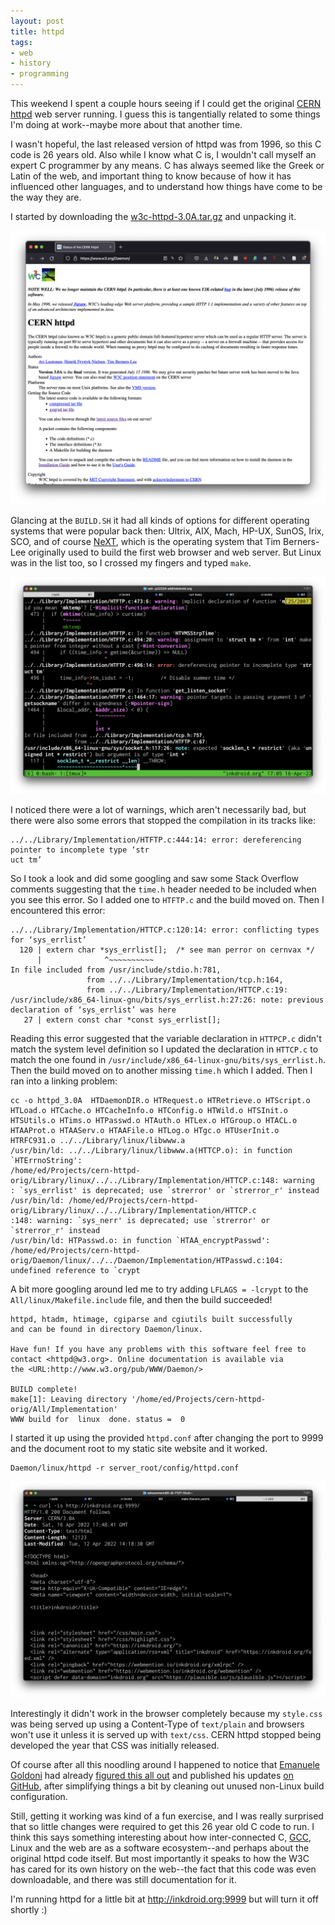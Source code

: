 ```yaml
---
layout: post
title: httpd
tags:
- web
- history
- programming
---
```


This weekend I spent a couple hours seeing if I could get the original [CERN httpd] web server running. I guess this is tangentially related to some things I'm doing at work--maybe more about that another time.

I wasn't hopeful, the last released version of httpd was from 1996, so this C code is 26 years old. Also while I know what C is, I wouldn't call myself an expert C programmer by any means. C has always seemed like the Greek or Latin of the web, and important thing to know because of how it has influenced other languages, and to understand how things have come to be the way they are.

I started by downloading the [w3c-httpd-3.0A.tar.gz](https://www.w3.org/Daemon/httpd/w3c-httpd-3.0A.tar.gz) and unpacking it.

<a href="https://www.w3.org/Daemon/httpd/"><img src="/images/cern-httpd.png" class="img-responsive"></a>

Glancing at the `BUILD.SH` it had all kinds of options for different operating systems that were popular back then: Ultrix, AIX, Mach, HP-UX, SunOS, Irix, SCO, and of course [NeXT], which is the operating system that Tim Berners-Lee originally used to build the first web browser and web server. But Linux was in the list too, so I crossed my fingers and typed `make`.

<img src="/images/cern-httpd-compile.png" class="img-responsive">

I noticed there were a lot of warnings, which aren't necessarily bad, but there were also some errors that stopped the compilation in its tracks like:

```
../../Library/Implementation/HTFTP.c:444:14: error: dereferencing pointer to incomplete type ‘str
uct tm’
```

So I took a look and did some googling and saw some Stack Overflow comments suggesting that the `time.h` header needed to be included when you see this error. So I added one to `HTFTP.c` and the build moved on. Then I encountered this error:

```
../../Library/Implementation/HTTCP.c:120:14: error: conflicting types for ‘sys_errlist’
  120 | extern char *sys_errlist[];  /* see man perror on cernvax */
      |              ^~~~~~~~~~~
In file included from /usr/include/stdio.h:781,
                 from ../../Library/Implementation/tcp.h:164,
                 from ../../Library/Implementation/HTTCP.c:19:
/usr/include/x86_64-linux-gnu/bits/sys_errlist.h:27:26: note: previous declaration of ‘sys_errlist’ was here
   27 | extern const char *const sys_errlist[];
```

Reading this error suggested that the variable declaration in `HTTPCP.c` didn't match the system level definition so I updated the declaration in `HTTCP.c` to match the one found in `/usr/include/x86_64-linux-gnu/bits/sys_errlist.h`. Then the build moved on to another missing `time.h` which I added. Then I ran into a linking problem:

```
cc -o httpd_3.0A  HTDaemonDIR.o HTRequest.o HTRetrieve.o HTScript.o HTLoad.o HTCache.o HTCacheInfo.o HTConfig.o HTWild.o HTSInit.o HTSUtils.o HTims.o HTPasswd.o HTAuth.o HTLex.o HTGroup.o HTACL.o HTAAProt.o HTAAServ.o HTAAFile.o HTLog.o HTgc.o HTUserInit.o HTRFC931.o ../../Library/linux/libwww.a
/usr/bin/ld: ../../Library/linux/libwww.a(HTTCP.o): in function `HTErrnoString':
/home/ed/Projects/cern-httpd-orig/Library/linux/../../Library/Implementation/HTTCP.c:148: warning
: `sys_errlist' is deprecated; use `strerror' or `strerror_r' instead
/usr/bin/ld: /home/ed/Projects/cern-httpd-orig/Library/linux/../../Library/Implementation/HTTCP.c
:148: warning: `sys_nerr' is deprecated; use `strerror' or `strerror_r' instead
/usr/bin/ld: HTPasswd.o: in function `HTAA_encryptPasswd':
/home/ed/Projects/cern-httpd-orig/Daemon/linux/../../Daemon/Implementation/HTPasswd.c:104: undefined reference to `crypt
```

A bit more googling around led me to try adding `LFLAGS = -lcrypt` to the `All/linux/Makefile.include` file, and then the build succeeded!

```
httpd, htadm, htimage, cgiparse and cgiutils built successfully
and can be found in directory Daemon/linux.

Have fun! If you have any problems with this software feel free to
contact <httpd@w3.org>. Online documentation is available via
the <URL:http://www.w3.org/pub/WWW/Daemon/>

BUILD complete!
make[1]: Leaving directory '/home/ed/Projects/cern-httpd-orig/All/Implementation'
WWW build for  linux  done. status =  0
```

I started it up using the provided `httpd.conf` after changing the port to 9999 and the document root to my static site website and it worked.

```
Daemon/linux/httpd -r server_root/config/httpd.conf
```

<img src="/images/cern-httpd-curl.png">

Interestingly it didn't work in the browser completely because my `style.css` was being served up using a Content-Type of `text/plain` and browsers won't use it unless it is served up with `text/css`. CERN httpd stopped being developed the year that CSS was initially released.

Of course after all this noodling around I happened to notice that [Emanuele Goldoni] had already [figured this all out] and published his updates [on GitHub], after simplifying things a bit by cleaning out unused non-Linux build configuration.

Still, getting it working was kind of a fun exercise, and I was really surprised that so little changes were required to get this 26 year old C code to run. I think this says something interesting about how inter-connected C, [GCC], Linux and the web are as a software ecosystem--and perhaps about the original httpd code itself. But most importantly it speaks to how the W3C has cared for its own history on the web--the fact that this code was even downloadable, and there was still documentation for it.

I'm running httpd for a little bit at <a href="http://inkdroid.org:9999">http://inkdroid.org:9999</a> but will turn it off shortly :)

[figured this all out]: https://github.com/emanueleg/cern-httpd/commit/de776a31f028021ce538552e5aca71cd31071746
[on GitHub]: https://github.com/emanueleg/cern-httpd/
[Emanuele Goldoni]: https://www.linkedin.com/in/emanuelegoldoni/
[CERN httpd]: https://www.w3.org/Daemon/
[NeXT]: https://en.wikipedia.org/wiki/NeXT
[GCC]: https://en.wikipedia.org/wiki/GNU_Compiler_Collection
